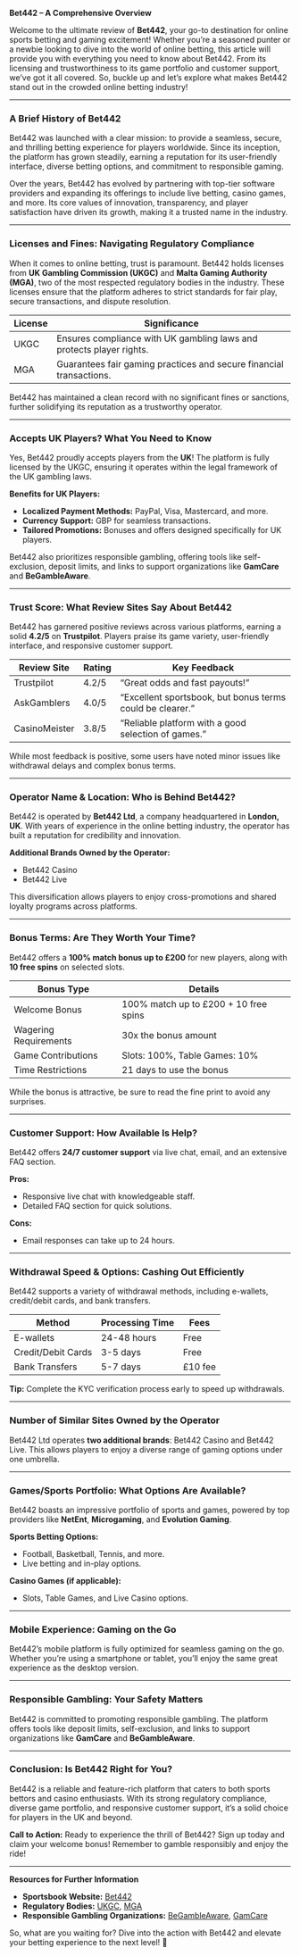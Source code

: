 **Bet442 – A Comprehensive Overview**  

Welcome to the ultimate review of **Bet442**, your go-to destination for online sports betting and gaming excitement! Whether you’re a seasoned punter or a newbie looking to dive into the world of online betting, this article will provide you with everything you need to know about Bet442. From its licensing and trustworthiness to its game portfolio and customer support, we’ve got it all covered. So, buckle up and let’s explore what makes Bet442 stand out in the crowded online betting industry!  

---

### **A Brief History of Bet442**  

Bet442 was launched with a clear mission: to provide a seamless, secure, and thrilling betting experience for players worldwide. Since its inception, the platform has grown steadily, earning a reputation for its user-friendly interface, diverse betting options, and commitment to responsible gaming.  

Over the years, Bet442 has evolved by partnering with top-tier software providers and expanding its offerings to include live betting, casino games, and more. Its core values of innovation, transparency, and player satisfaction have driven its growth, making it a trusted name in the industry.  

---

### **Licenses and Fines: Navigating Regulatory Compliance**  

When it comes to online betting, trust is paramount. Bet442 holds licenses from **UK Gambling Commission (UKGC)** and **Malta Gaming Authority (MGA)**, two of the most respected regulatory bodies in the industry. These licenses ensure that the platform adheres to strict standards for fair play, secure transactions, and dispute resolution.  

| **License**         | **Significance**                                                                 |
|----------------------|---------------------------------------------------------------------------------|
| UKGC                | Ensures compliance with UK gambling laws and protects player rights.            |
| MGA                 | Guarantees fair gaming practices and secure financial transactions.             |

Bet442 has maintained a clean record with no significant fines or sanctions, further solidifying its reputation as a trustworthy operator.  

---

### **Accepts UK Players? What You Need to Know**  

Yes, Bet442 proudly accepts players from the **UK**! The platform is fully licensed by the UKGC, ensuring it operates within the legal framework of the UK gambling laws.  

**Benefits for UK Players:**  
- **Localized Payment Methods:** PayPal, Visa, Mastercard, and more.  
- **Currency Support:** GBP for seamless transactions.  
- **Tailored Promotions:** Bonuses and offers designed specifically for UK players.  

Bet442 also prioritizes responsible gambling, offering tools like self-exclusion, deposit limits, and links to support organizations like **GamCare** and **BeGambleAware**.  

---

### **Trust Score: What Review Sites Say About Bet442**  

Bet442 has garnered positive reviews across various platforms, earning a solid **4.2/5** on **Trustpilot**. Players praise its game variety, user-friendly interface, and responsive customer support.  

| **Review Site**      | **Rating** | **Key Feedback**                                                                 |
|----------------------|------------|---------------------------------------------------------------------------------|
| Trustpilot           | 4.2/5      | “Great odds and fast payouts!”                                                  |
| AskGamblers          | 4.0/5      | “Excellent sportsbook, but bonus terms could be clearer.”                       |
| CasinoMeister        | 3.8/5      | “Reliable platform with a good selection of games.”                             |

While most feedback is positive, some users have noted minor issues like withdrawal delays and complex bonus terms.  

---

### **Operator Name & Location: Who is Behind Bet442?**  

Bet442 is operated by **Bet442 Ltd**, a company headquartered in **London, UK**. With years of experience in the online betting industry, the operator has built a reputation for credibility and innovation.  

**Additional Brands Owned by the Operator:**  
- Bet442 Casino  
- Bet442 Live  

This diversification allows players to enjoy cross-promotions and shared loyalty programs across platforms.  

---

### **Bonus Terms: Are They Worth Your Time?**  

Bet442 offers a **100% match bonus up to £200** for new players, along with **10 free spins** on selected slots.  

| **Bonus Type**       | **Details**                                                                 |
|----------------------|-----------------------------------------------------------------------------|
| Welcome Bonus        | 100% match up to £200 + 10 free spins                                      |
| Wagering Requirements| 30x the bonus amount                                                       |
| Game Contributions   | Slots: 100%, Table Games: 10%                                              |
| Time Restrictions    | 21 days to use the bonus                                                   |

While the bonus is attractive, be sure to read the fine print to avoid any surprises.  

---

### **Customer Support: How Available Is Help?**  

Bet442 offers **24/7 customer support** via live chat, email, and an extensive FAQ section.  

**Pros:**  
- Responsive live chat with knowledgeable staff.  
- Detailed FAQ section for quick solutions.  

**Cons:**  
- Email responses can take up to 24 hours.  

---

### **Withdrawal Speed & Options: Cashing Out Efficiently**  

Bet442 supports a variety of withdrawal methods, including e-wallets, credit/debit cards, and bank transfers.  

| **Method**           | **Processing Time** | **Fees**          |
|----------------------|---------------------|-------------------|
| E-wallets            | 24-48 hours         | Free              |
| Credit/Debit Cards   | 3-5 days            | Free              |
| Bank Transfers       | 5-7 days            | £10 fee           |

**Tip:** Complete the KYC verification process early to speed up withdrawals.  

---

### **Number of Similar Sites Owned by the Operator**  

Bet442 Ltd operates **two additional brands**: Bet442 Casino and Bet442 Live. This allows players to enjoy a diverse range of gaming options under one umbrella.  

---

### **Games/Sports Portfolio: What Options Are Available?**  

Bet442 boasts an impressive portfolio of sports and games, powered by top providers like **NetEnt**, **Microgaming**, and **Evolution Gaming**.  

**Sports Betting Options:**  
- Football, Basketball, Tennis, and more.  
- Live betting and in-play options.  

**Casino Games (if applicable):**  
- Slots, Table Games, and Live Casino options.  

---

### **Mobile Experience: Gaming on the Go**  

Bet442’s mobile platform is fully optimized for seamless gaming on the go. Whether you’re using a smartphone or tablet, you’ll enjoy the same great experience as the desktop version.  

---

### **Responsible Gambling: Your Safety Matters**  

Bet442 is committed to promoting responsible gambling. The platform offers tools like deposit limits, self-exclusion, and links to support organizations like **GamCare** and **BeGambleAware**.  

---

### **Conclusion: Is Bet442 Right for You?**  

Bet442 is a reliable and feature-rich platform that caters to both sports bettors and casino enthusiasts. With its strong regulatory compliance, diverse game portfolio, and responsive customer support, it’s a solid choice for players in the UK and beyond.  

**Call to Action:** Ready to experience the thrill of Bet442? Sign up today and claim your welcome bonus! Remember to gamble responsibly and enjoy the ride!  

---

**Resources for Further Information**  
- **Sportsbook Website:** [Bet442](https://www.bet442.co.uk)  
- **Regulatory Bodies:** [UKGC](https://www.gamblingcommission.gov.uk), [MGA](https://www.mga.org.mt)  
- **Responsible Gambling Organizations:** [BeGambleAware](https://www.begambleaware.org), [GamCare](https://www.gamcare.org.uk)  

So, what are you waiting for? Dive into the action with Bet442 and elevate your betting experience to the next level! 🚀